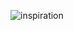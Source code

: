 ![inspiration](https://github.com/noeigenschaften/StupidWalkApp/assets/36310815/d50bb737-af4e-45d3-bcce-2f31cd5b0a59)
